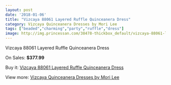 ```yaml
---
layout: post
date: '2018-01-06'
title: "Vizcaya 88061 Layered Ruffle Quinceanera Dress"
category: Vizcaya Quinceanera Dresses by Mori Lee
tags: ["beaded","charming","party","ruffle","dress"]
image: http://img.princessan.com/38478-thickbox_default/vizcaya-88061-layered-ruffle-quinceanera-dress.jpg
---
```

Vizcaya 88061 Layered Ruffle Quinceanera Dress

On Sales: **$377.99**
<a href="https://www.princessan.com/en/17787-vizcaya-88061-layered-ruffle-quinceanera-dress.html"><amp-img layout="responsive" width="600" height="600" src="//img.princessan.com/38478-thickbox_default/vizcaya-88061-layered-ruffle-quinceanera-dress.jpg" alt="Vizcaya 88061 Layered Ruffle Quinceanera Dress 0" /></a>

Buy it: [Vizcaya 88061 Layered Ruffle Quinceanera Dress](https://www.princessan.com/en/17787-vizcaya-88061-layered-ruffle-quinceanera-dress.html "Vizcaya 88061 Layered Ruffle Quinceanera Dress")

View more: [Vizcaya Quinceanera Dresses by Mori Lee](https://www.princessan.com/en/151- "Vizcaya Quinceanera Dresses by Mori Lee")
